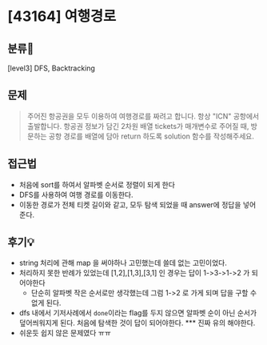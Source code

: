 # [43164] 여행경로

## 분류💁

[level3] DFS, Backtracking

## 문제

> 주어진 항공권을 모두 이용하여 여행경로를 짜려고 합니다. 항상 "ICN" 공항에서 출발합니다. 항공권 정보가 담긴 2차원 배열 tickets가 매개변수로 주어질 때, 방문하는 공항 경로를 배열에 담아 return 하도록 solution 함수를 작성해주세요.

## 접근법
- 처음에 sort를 하여서 알파벳 순서로 정렬이 되게 한다
- DFS를 사용하여 여행 경로를 이동한다.
- 이동한 경로가 전체 티켓 길이와 같고, 모두 탐색 되었을 때 answer에 정답을 넣어준다.


## 후기💡
- string 처리에 관해 map 을 써야하나 고민했는데 쓸데 없는 고민이었다. 
- 처리하지 못한 반례가 있었는데 [1,2],[1,3],[3,1] 인 경우는 답이 1->3->1->2 가 되어야한다
    - 단순히 알파벳 작은 순서로만 생각했는데 그럼 1->2 로 가게 되며 답을 구할 수 없게 된다.
- dfs 내에서 기저사례에서 `done`이라는 flag를 두지 않으면 알파벳 순이 아닌 순서가 덮어씌워지게 된다. 처음에 탐색한 것이 답이 되어야한다. *** 진짜 유의 해야한다. 
- 쉬운듯 쉽지 않은 문제였다 ㅠㅠ